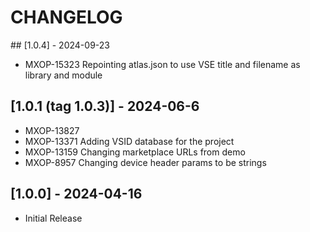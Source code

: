 # CHANGELOG

## [1.0.4] - 2024-09-23

- MXOP-15323 Repointing atlas.json to use VSE title and filename as library and module

## [1.0.1 (tag 1.0.3)] - 2024-06-6

- MXOP-13827
- MXOP-13371 Adding VSID database for the project
- MXOP-13159 Changing marketplace URLs from demo
- MXOP-8957 Changing device header params to be strings

## [1.0.0] - 2024-04-16

- Initial Release